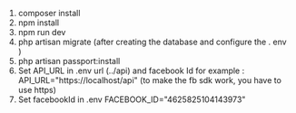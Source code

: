 1. composer install
2. npm install
3. npm run dev
4. php artisan migrate (after creating the database and configure the . env )
5. php artisan passport:install
6. Set API_URL in .env  url (../api) and facebook Id for example : API_URL="https://localhost/api" (to make the fb sdk work, you have to use https)
7. Set facebookId in .env FACEBOOK_ID="4625825104143973" 
